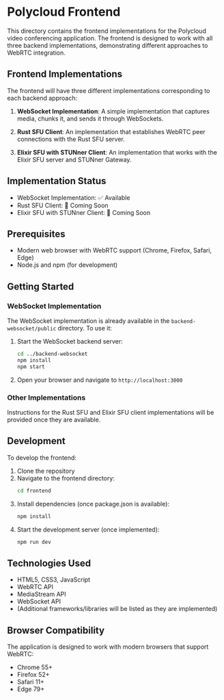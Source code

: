 # Polycloud Frontend

This directory contains the frontend implementations for the Polycloud video conferencing application. The frontend is designed to work with all three backend implementations, demonstrating different approaches to WebRTC integration.

## Frontend Implementations

The frontend will have three different implementations corresponding to each backend approach:

1. **WebSocket Implementation**: A simple implementation that captures media, chunks it, and sends it through WebSockets.

2. **Rust SFU Client**: An implementation that establishes WebRTC peer connections with the Rust SFU server.

3. **Elixir SFU with STUNner Client**: An implementation that works with the Elixir SFU server and STUNner Gateway.

## Implementation Status

- WebSocket Implementation: ✅ Available
- Rust SFU Client: 🚧 Coming Soon
- Elixir SFU with STUNner Client: 🚧 Coming Soon

## Prerequisites

- Modern web browser with WebRTC support (Chrome, Firefox, Safari, Edge)
- Node.js and npm (for development)

## Getting Started

### WebSocket Implementation

The WebSocket implementation is already available in the `backend-websocket/public` directory. To use it:

1. Start the WebSocket backend server:
   ```bash
   cd ../backend-websocket
   npm install
   npm start
   ```

2. Open your browser and navigate to `http://localhost:3000`

### Other Implementations

Instructions for the Rust SFU and Elixir SFU client implementations will be provided once they are available.

## Development

To develop the frontend:

1. Clone the repository
2. Navigate to the frontend directory:
   ```bash
   cd frontend
   ```
3. Install dependencies (once package.json is available):
   ```bash
   npm install
   ```
4. Start the development server (once implemented):
   ```bash
   npm run dev
   ```

## Technologies Used

- HTML5, CSS3, JavaScript
- WebRTC API
- MediaStream API
- WebSocket API
- (Additional frameworks/libraries will be listed as they are implemented)

## Browser Compatibility

The application is designed to work with modern browsers that support WebRTC:
- Chrome 55+
- Firefox 52+
- Safari 11+
- Edge 79+